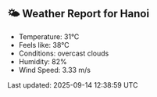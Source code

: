 <!-- WEATHER-START -->
## 🌤 Weather Report for Hanoi

- Temperature: 31°C
- Feels like: 38°C
- Conditions: overcast clouds
- Humidity: 82%
- Wind Speed: 3.33 m/s

Last updated: 2025-09-14 12:38:59 UTC
<!-- WEATHER-END -->
